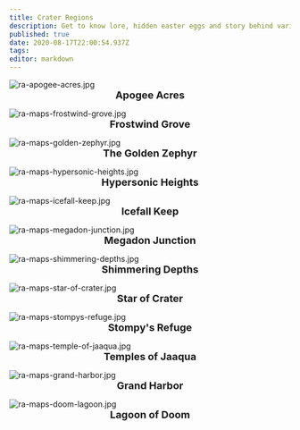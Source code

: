 ```yaml
---
title: Crater Regions
description: Get to know lore, hidden easter eggs and story behind various maps in diverse regions of The World of Crater
published: true
date: 2020-08-17T22:00:54.937Z
tags: 
editor: markdown
---
```


<!--Row1 Begin-->
<!--Each Row consist of max of 3 maps-->
<div class="map-flex">
  <a href="/Maps/Apogee-Acres" style="display: contents;"><div class="map-item"><img alt="ra-apogee-acres.jpg" src="/crater-region/boom-city/ra-apogee-acres.jpg"><span style="width: 100%; display: block; text-align: center; font-weight: bolder; font-size: large;">Apogee Acres</span></div></a>
  
  <a href="/Maps/Frostwind-Grove" style="display: contents;"><div class="map-item"><img alt="ra-maps-frostwind-grove.jpg" src="/crater-region/serrata-peaks/ra-maps-frostwind-grove.jpg"><span style="width: 100%; display: block; text-align: center; font-weight: bolder; font-size: large;">Frostwind Grove</span></div></a>
  
  <a href="/Maps/Golden-Zephyr" style="display: contents;"><div class="map-item"><img alt="ra-maps-golden-zephyr.jpg" src="/crater-region/fort-rocket/ra-maps-golden-zephyr.jpg"><span style="width: 100%; display: block; text-align: center; font-weight: bolder; font-size: large;">The Golden Zephyr</span></div></a>
</div>

<!--Row2 Begin-->
<!--Each Row consist of max of 3 maps-->
<div class="map-flex">
  <a href="/Maps/Hypersonic-Heights" style="display: contents;"><div class="map-item"><img alt="ra-maps-hypersonic-heights.jpg" src="/crater-region/boom-city/ra-maps-hypersonic-heights.jpg"><span style="width: 100%; display: block; text-align: center; font-weight: bolder; font-size: large;">Hypersonic Heights</span></div></a>
  
  <a href="/Maps/Icefall-Keep" style="display: contents;"><div class="map-item"><img alt="ra-maps-icefall-keep.jpg" src="/crater-region/serrata-peaks/ra-maps-icefall-keep.jpg"><span style="width: 100%; display: block; text-align: center; font-weight: bolder; font-size: large;">Icefall Keep</span></div></a>
  
  <a href="/Maps/Megadon-Junction" style="display: contents;"><div class="map-item"><img alt="ra-maps-megadon-junction.jpg" src="/crater-region/the-wilds/ra-maps-megadon-junction.jpg"><span style="width: 100%; display: block; text-align: center; font-weight: bolder; font-size: large;">Megadon Junction</span></div></a>
</div>

<!--Row3 Begin-->
<!--Each Row consist of max of 3 maps-->
<div class="map-flex">
  <a href="/Maps/Shimmering-Depths" style="display: contents;"><div class="map-item"><img alt="ra-maps-shimmering-depths.jpg" src="/crater-region/crystal-reef/ra-maps-shimmering-depths.jpg"><span style="width: 100%; display: block; text-align: center; font-weight: bolder; font-size: large;">Shimmering Depths</span></div></a>
  
  <a href="/Maps/Star-of-Crater" style="display: contents;"><div class="map-item"><img alt="ra-maps-star-of-crater.jpg" src="/crater-region/crystal-reef/ra-maps-star-of-crater.jpg"><span style="width: 100%; display: block; text-align: center; font-weight: bolder; font-size: large;">Star of Crater</span></div></a>
  
  <a href="/Maps/Stompys-Refuge" style="display: contents;"><div class="map-item"><img alt="ra-maps-stompys-refuge.jpg" src="/crater-region/the-wilds/ra-maps-stompys-refuge.jpg"><span style="width: 100%; display: block; text-align: center; font-weight: bolder; font-size: large;">Stompy's Refuge</span></div></a>
</div>

<!--Row4 Begin-->
<!--Each Row consist of max of 3 maps-->
<div class="map-flex">
  <a href="/Maps/Temples-of-Jaquaa" style="display: contents;"><div class="map-item"><img alt="ra-maps-temple-of-jaaqua.jpg" src="/crater-region/gemstone-jungle/ra-maps-temple-of-jaaqua.jpg"><span style="width: 100%; display: block; text-align: center; font-weight: bolder; font-size: large;">Temples of Jaaqua</span></div></a>
  
  <a href="/Maps/Grand-Harbor" style="display: contents;"><div class="map-item"><img alt="ra-maps-grand-harbor.jpg" src="/crater-region/craters-edge/ra-maps-grand-harbor.jpg"><span style="width: 100%; display: block; text-align: center; font-weight: bolder; font-size: large;">Grand Harbor</span></div></a>
  
  <a href="/Maps/Lagoon-of-Doom" style="display: contents;"><div class="map-item"><img alt="ra-maps-doom-lagoon.jpg" src="/crater-region/craters-edge/ra-maps-doom-lagoon.jpg"><span style="width: 100%; display: block; text-align: center; font-weight: bolder; font-size: large;">Lagoon of Doom</span></div></a>
</div>